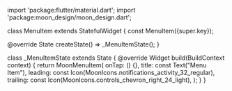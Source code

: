 import 'package:flutter/material.dart';
import 'package:moon_design/moon_design.dart';

class MenuItem extends StatefulWidget {
  const MenuItem({super.key});

  @override
  State<MenuItem> createState() => _MenuItemState();
}

class _MenuItemState extends State<MenuItem> {
  @override
  Widget build(BuildContext context) {
    return MoonMenuItem(
      onTap: () {},
      title: const Text("Menu Item"),
      leading: const Icon(MoonIcons.notifications_activity_32_regular),
      trailing: const Icon(MoonIcons.controls_chevron_right_24_light),
    );
  }
}